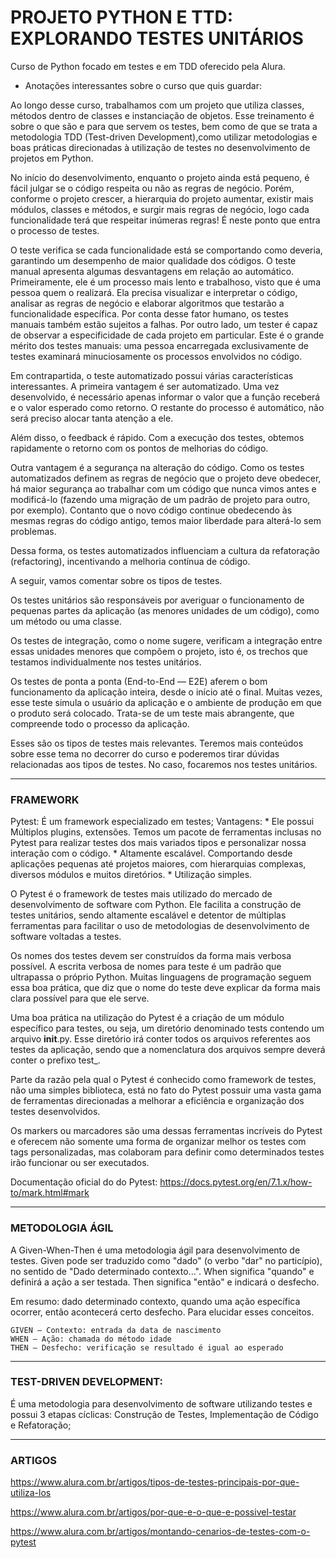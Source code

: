 
# PROJETO PYTHON E TTD: EXPLORANDO TESTES UNITÁRIOS
Curso de Python focado em testes e em TDD oferecido pela Alura.

* Anotações interessantes sobre o curso que quis guardar: 

Ao longo desse curso, trabalhamos com um projeto que utiliza classes, métodos dentro de classes e instanciação de objetos. 
Esse treinamento é sobre o que são e para que servem os testes, bem como de que se trata a metodologia TDD (Test-driven Development),como utilizar metodologias e boas práticas direcionadas à utilização de testes no desenvolvimento de projetos em Python. 

No início do desenvolvimento, enquanto o projeto ainda está pequeno, é fácil julgar se o código respeita ou não as regras de negócio. Porém, conforme o projeto crescer, a hierarquia do projeto aumentar, existir mais módulos, classes e métodos, e surgir mais regras de negócio, logo cada funcionalidade terá que respeitar inúmeras regras! É neste ponto que entra o processo de testes.

O teste verifica se cada funcionalidade está se comportando como deveria, garantindo um desempenho de maior qualidade dos códigos. O teste manual apresenta algumas desvantagens em relação ao automático. Primeiramente, ele é um processo mais lento e trabalhoso, visto que é uma pessoa quem o realizará. Ela precisa visualizar e interpretar o código, analisar as regras de negócio e elaborar algoritmos que testarão a funcionalidade específica. Por conta desse fator humano, os testes manuais também estão sujeitos a falhas. Por outro lado, um tester é capaz de observar a especificidade de cada projeto em particular. Este é o grande mérito dos testes manuais: uma pessoa encarregada exclusivamente de testes examinará minuciosamente os processos envolvidos no código.

Em contrapartida, o teste automatizado possui várias características interessantes. A primeira vantagem é ser automatizado. Uma vez desenvolvido, é necessário apenas informar o valor que a função receberá e o valor esperado como retorno. O restante do processo é automático, não será preciso alocar tanta atenção a ele.

Além disso, o feedback é rápido. Com a execução dos testes, obtemos rapidamente o retorno com os pontos de melhorias do código.

Outra vantagem é a segurança na alteração do código. Como os testes automatizados definem as regras de negócio que o projeto deve obedecer, há maior segurança ao trabalhar com um código que nunca vimos antes e modificá-lo (fazendo uma migração de um padrão de projeto para outro, por exemplo). Contanto que o novo código continue obedecendo às mesmas regras do código antigo, temos maior liberdade para alterá-lo sem problemas.

Dessa forma, os testes automatizados influenciam a cultura da refatoração (refactoring), incentivando a melhoria contínua de código.

A seguir, vamos comentar sobre os tipos de testes.

Os testes unitários são responsáveis por averiguar o funcionamento de pequenas partes da aplicação (as menores unidades de um código), como um método ou uma classe.

Os testes de integração, como o nome sugere, verificam a integração entre essas unidades menores que compõem o projeto, isto é, os trechos que testamos individualmente nos testes unitários.

Os testes de ponta a ponta (End-to-End — E2E) aferem o bom funcionamento da aplicação inteira, desde o início até o final. Muitas vezes, esse teste simula o usuário da aplicação e o ambiente de produção em que o produto será colocado. Trata-se de um teste mais abrangente, que compreende todo o processo da aplicação.

Esses são os tipos de testes mais relevantes. Teremos mais conteúdos sobre esse tema no decorrer do curso e poderemos tirar dúvidas relacionadas aos tipos de testes. No caso, focaremos nos testes unitários.

-- -------------------------------------------------------------------------------
### FRAMEWORK
Pytest: É um framework especializado em testes;
Vantagens:
    * Ele possui Múltiplos plugins, extensões.
            Temos um pacote de ferramentas inclusas no Pytest para realizar testes dos mais variados tipos e personalizar nossa interação com o código.
    * Altamente escalável.
            Comportando desde aplicações pequenas até projetos maiores, com hierarquias complexas, diversos módulos e muitos diretórios.
    * Utilização simples.     

O Pytest é o framework de testes mais utilizado do mercado de desenvolvimento de software com Python. Ele facilita a construção de testes unitários, sendo altamente escalável e detentor de múltiplas ferramentas para facilitar o uso de metodologias de desenvolvimento de software voltadas a testes.    

Os nomes dos testes devem ser construídos da forma mais verbosa possível.
A escrita verbosa de nomes para teste é um padrão que ultrapassa o próprio Python. Muitas linguagens de programação seguem essa boa prática, que diz que o nome do teste deve explicar da forma mais clara possível para que ele serve.

Uma boa prática na utilização do Pytest é a criação de um módulo específico para testes, ou seja, um diretório denominado tests contendo um arquivo __init__.py.
Esse diretório irá conter todos os arquivos referentes aos testes da aplicação, sendo que a nomenclatura dos arquivos sempre deverá conter o prefixo test_.


Parte da razão pela qual o Pytest é conhecido como framework de testes, não uma simples biblioteca, está no fato do Pytest possuir uma vasta gama de ferramentas direcionadas a melhorar a eficiência e organização dos testes desenvolvidos.

Os markers ou marcadores são uma dessas ferramentas incríveis do Pytest e oferecem não somente uma forma de organizar melhor os testes com tags personalizadas, mas colaboram para definir como determinados testes irão funcionar ou ser executados.

Documentação oficial do do Pytest: https://docs.pytest.org/en/7.1.x/how-to/mark.html#mark

-- ---------------------------------------------------------------------------------------------
### METODOLOGIA ÁGIL 
A Given-When-Then é uma metodologia ágil para desenvolvimento de testes. Given pode ser traduzido como "dado" (o verbo "dar" no particípio), no sentido de "Dado determinado contexto...". When significa "quando" e definirá a ação a ser testada. Then significa "então" e indicará o desfecho.

Em resumo: dado determinado contexto, quando uma ação específica ocorrer, então acontecerá certo desfecho. Para elucidar esses conceitos.

    GIVEN — Contexto: entrada da data de nascimento
    WHEN — Ação: chamada do método idade
    THEN — Desfecho: verificação se resultado é igual ao esperado
    
-- ---------------------------------------------------------------------------------------------
### TEST-DRIVEN DEVELOPMENT: 
É uma metodologia para desenvolvimento de software utilizando testes e possui 3 etapas cíclicas: Construção de Testes, Implementação de Código e Refatoração;

-- ---------------------------------------------------------------------------------------------
### ARTIGOS
https://www.alura.com.br/artigos/tipos-de-testes-principais-por-que-utiliza-los

https://www.alura.com.br/artigos/por-que-e-o-que-e-possivel-testar

https://www.alura.com.br/artigos/montando-cenarios-de-testes-com-o-pytest


